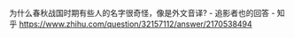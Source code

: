 为什么春秋战国时期有些人的名字很奇怪，像是外文音译? - 追影者也的回答 - 知乎
https://www.zhihu.com/question/32157112/answer/2170538494
